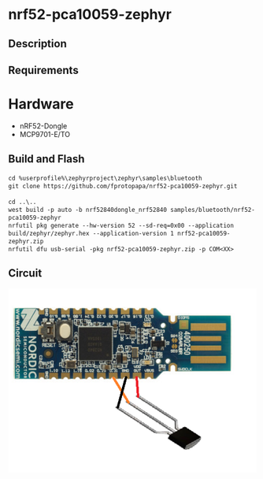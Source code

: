 # nrf52-pca10059-zephyr

## Description

## Requirements

# Hardware

- nRF52-Dongle
- MCP9701-E/TO

## Build and Flash

```
cd %userprofile%\zephyrproject\zephyr\samples\bluetooth
git clone https://github.com/fprotopapa/nrf52-pca10059-zephyr.git

cd ..\..
west build -p auto -b nrf52840dongle_nrf52840 samples/bluetooth/nrf52-pca10059-zephyr
nrfutil pkg generate --hw-version 52 --sd-req=0x00 --application build/zephyr/zephyr.hex --application-version 1 nrf52-pca10059-zephyr.zip
nrfutil dfu usb-serial -pkg nrf52-pca10059-zephyr.zip -p COM<XX>
```

## Circuit

![Circuit](img/dongle_circuit.png)
